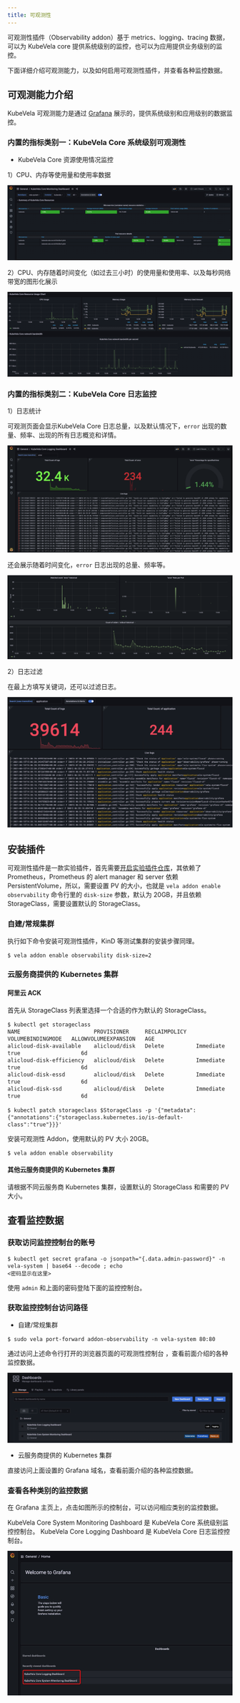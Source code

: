 ```yaml
---
title: 可观测性
---
```


可观测性插件（Observability addon）基于 metrics、logging、tracing 数据，可以为 KubeVela core 提供系统级别的监控，也可以为应用提供业务级别的监控。

下面详细介绍可观测能力，以及如何启用可观测性插件，并查看各种监控数据。

## 可观测能力介绍

KubeVela 可观测能力是通过 [Grafana](https://grafana.com/) 展示的，提供系统级别和应用级别的数据监控。

### 内置的指标类别一：KubeVela Core 系统级别可观测性

- KubeVela Core 资源使用情况监控

1）CPU、内存等使用量和使用率数据

![](../../resources/observability-system-level-summary-of-source-usages.png)

2）CPU、内存随着时间变化（如过去三小时）的使用量和使用率、以及每秒网络带宽的图形化展示

![](../../resources/observability-system-level-summary-of-source-usages-chart.png)

### 内置的指标类别二：KubeVela Core 日志监控

1）日志统计

可观测页面会显示KubeVela Core 日志总量，以及默认情况下，`error` 出现的数量、频率、出现的所有日志概览和详情。

![](../../resources/observability-system-level-logging-statistics.png)

还会展示随着时间变化，`error` 日志出现的总量、频率等。

![](../../resources/observability-system-level-logging-statistics2.png)

2）日志过滤

在最上方填写关键词，还可以过滤日志。

![](../../resources/observability-system-level-logging-search.png)

## 安装插件

可观测性插件是一款实验插件，首先需要[开启实验插件仓库](../addon/intro.md)，其依赖了 Prometheus，Prometheus 的 alert manager 和 server
依赖 PersistentVolume，所以，需要设置 PV 的大小，也就是 `vela addon enable observability` 命令行里的 `disk-size` 参数，默认为 20GB，并且依赖 StorageClass，需要设置默认的
StorageClass。

### 自建/常规集群

执行如下命令安装可观测性插件，KinD 等测试集群的安装步骤同理。

```shell
$ vela addon enable observability disk-size=2
```

### 云服务商提供的 Kubernetes 集群

#### 阿里云 ACK

首先从 StorageClass 列表里选择一个合适的作为默认的 StorageClass。

```shell
$ kubectl get storageclass
NAME                       PROVISIONER     RECLAIMPOLICY   VOLUMEBINDINGMODE   ALLOWVOLUMEEXPANSION   AGE
alicloud-disk-available    alicloud/disk   Delete          Immediate           true                   6d
alicloud-disk-efficiency   alicloud/disk   Delete          Immediate           true                   6d
alicloud-disk-essd         alicloud/disk   Delete          Immediate           true                   6d
alicloud-disk-ssd          alicloud/disk   Delete          Immediate           true                   6d

$ kubectl patch storageclass $StorageClass -p '{"metadata": {"annotations":{"storageclass.kubernetes.io/is-default-class":"true"}}}'
```


安装可观测性 Addon，使用默认的 PV 大小 20GB。

```shell
$ vela addon enable observability
```

#### 其他云服务商提供的 Kubernetes 集群

请根据不同云服务商 Kubernetes 集群，设置默认的 StorageClass 和需要的 PV 大小。

## 查看监控数据

### 获取访问监控控制台的账号

```shell
$ kubectl get secret grafana -o jsonpath="{.data.admin-password}" -n vela-system | base64 --decode ; echo
<密码显示在这里>
```

使用 `admin` 和上面的密码登陆下面的监控控制台。

### 获取监控控制台访问路径

- 自建/常规集群

```shell
$ sudo vela port-forward addon-observability -n vela-system 80:80
```

通过访问上述命令行打开的浏览器页面的可观测性控制台 ，查看前面介绍的各种监控数据。

![](../../resources/observability-system-level-dashboards.png)

- 云服务商提供的 Kubernetes 集群

直接访问上面设置的 Grafana 域名，查看前面介绍的各种监控数据。

### 查看各种类别的监控数据

在 Grafana 主页上，点击如图所示的控制台，可以访问相应类别的监控数据。

KubeVela Core System Monitoring Dashboard 是 KubeVela Core 系统级别监控控制台。
KubeVela Core Logging Dashboard 是 KubeVela Core 日志监控控制台。

![](../../resources/observability-dashboards.png)
